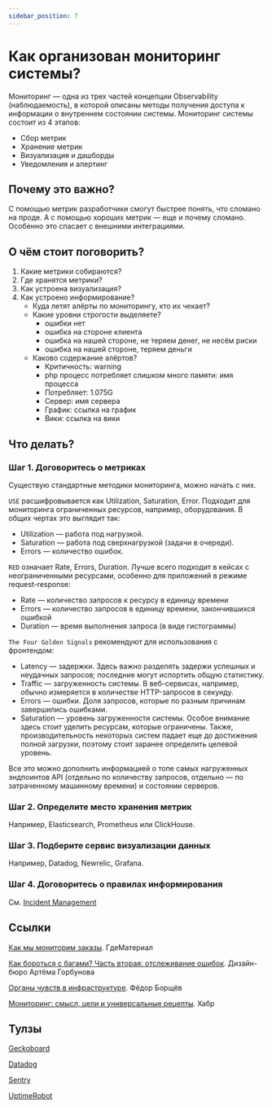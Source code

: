 ```yaml
---
sidebar_position: 7
---
```

# Как организован мониторинг системы?
Мониторинг — одна из трех частей концепции Observability (наблюдаемость), в которой описаны методы получения доступа к информации о внутреннем состоянии системы. Мониторинг системы состоит из 4 этапов:
   - Сбор метрик
   - Хранение метрик
   - Визуализация и дашборды
   - Уведомления и алертинг

## Почему это важно? 
С помощью метрик разработчики смогут быстрее понять, что сломано на проде. А с помощью хороших метрик — еще и почему сломано. Особенно это спасает с внешними интеграциями.

## О чём стоит поговорить?
1. Какие метрики собираются?
2. Где хранятся метрики?
3. Как устроена визуализация?
4. Как устроено информирование?
   - Куда летят алёрты по мониторингу, кто их чекает?
   - Какие уровни строгости выделяете? 
     - ошибки нет
     - ошибка на стороне клиента
     - ошибка на нашей стороне, не теряем денег, не несём риски
     - ошибка на нашей стороне, теряем деньги
   - Каково содержание алёртов?
     - Критичность: warning
     - php процесс потребляет слишком много памяти: имя процесса
     - Потребляет: 1.075G
     - Сервер: имя сервера
     - График: ссылка на график
     - Вики: ссылка на вики

## Что делать?
### Шаг 1. Договоритесь о метриках
Существую стандартные методики мониторинга, можно начать с них. 

`USE` расшифровывается как Utilization, Saturation, Error. Подходит для мониторинга ограниченных ресурсов, например, оборудования. В общих чертах это выглядит так:
- Utilization — работа под нагрузкой.
- Saturation — работа под сверхнагрузкой (задачи в очереди).
- Errors — количество ошибок.

`RED` означает Rate, Errors, Duration. Лучше всего подходит в кейсах с неограниченными ресурсами, особенно для приложений в режиме request-response:
- Rate — количество запросов к ресурсу в единицу времени
- Errors — количество запросов в единицу времени, закончившихся ошибкой
- Duration — время выполнения запроса (в виде гистограммы)

`The Four Golden Signals` рекомендуют для использования с фронтендом:
- Latency — задержки. Здесь важно разделять задержи успешных и неудачных запросов; последние могут испортить общую статистику.
- Traffic — загруженность системы. В веб-сервисах, например, обычно измеряется в количестве HTTP-запросов в секунду.
- Errors — ошибки. Доля запросов, которые по разным причинам завершились ошибками. 
- Saturation — уровень загруженности системы. Особое внимание здесь стоит уделить ресурсам, которые ограничены. Также, производительность некоторых систем падает еще до достижения полной загрузки, поэтому стоит заранее определить целевой уровень.

Все это можно дополнить информацией о топе самых нагруженных эндпоинтов API (отдельно по количеству запросов, отдельно — по затраченному машинному времени) и состоянии серверов.

### Шаг 2. Определите место хранения метрик
Например, Elasticsearch, Prometheus или ClickHouse.

### Шаг 3. Подберите сервис визуализации данных
Например, Datadog, Newrelic, Grafana.

### Шаг 4. Договоритесь о правилах информирования
См. [Incident Management](./incident/index.md)

## Ссылки
[Как мы мониторим заказы](./develop/../attachments/mtrlMonitoring.pdf). ГдеМатериал

[Как бороться с багами? Часть вторая: отслеживание ошибок](https://bureau.ru/soviet/20180329/). Дизайн-бюро Артёма Горбунова

[Органы чувств в инфраструктуре](https://borshev.com/devops-signals/). Фёдор Борщёв

[Мониторинг: смысл, цели и универсальные рецепты](https://habr.com/ru/company/web3_tech/blog/711816/). Хабр

## Тулзы

[Geckoboard](https://www.geckoboard.com)

[Datadog](https://www.datadoghq.com)

[Sentry](https://sentry.io/welcome/)

[UptimeRobot](https://uptimerobot.com)